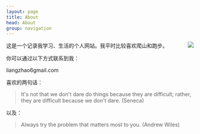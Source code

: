 ```yaml
---
layout: page
title: About
head: About
group: navigation
---
```

<div style="float: right"><img src="http://farm4.staticflickr.com/3706/11398363193_47c8d87619_n.jpg" /></div>

这是一个记录我学习、生活的个人网站。我平时比较喜欢爬山和跑步。  

你可以通过以下方式联系到我：   

liangzhao6<AT>gmail.com  
 

喜欢的两句话：  
> It's not that we don't dare do things because they are difficult; rather, they are difficult because we don't dare. (Seneca)  

以及：  
> Always try the problem that matters most to you. (Andrew Wiles)  

[1]: http://farm4.staticflickr.com/3706/11398363193_47c8d87619_n.jpg "Liangzhao"